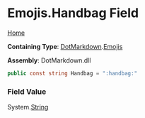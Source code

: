 # Emojis\.Handbag Field

[Home](../../../README.md)

**Containing Type**: [DotMarkdown](../../README.md)\.[Emojis](../README.md)

**Assembly**: DotMarkdown\.dll

```csharp
public const string Handbag = ":handbag:"
```

### Field Value

System\.[String](https://docs.microsoft.com/en-us/dotnet/api/system.string)
